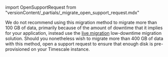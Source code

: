 import OpenSupportRequest from "versionContent/_partials/_migrate_open_support_request.mdx"

We do not recommend using this migration method to migrate more than
100&nbsp;GB of data, primarily because of the amount of downtime that it
implies for your application, instead use the [live migration]
low-downtime migration solution. Should you nonetheless wish to migrate more
than 400&nbsp;GB of data with this method, open a support request to ensure
that enough disk is pre-provisioned on your Timescale instance.

<OpenSupportRequest />

[live migration]: /migrate/:currentVersion:/live-migration
